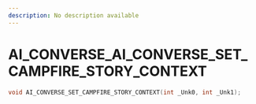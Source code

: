 ```yaml
---
description: No description available 
---
```


# AI_CONVERSE\_AI_CONVERSE_SET_CAMPFIRE_STORY_CONTEXT

```cpp
void AI_CONVERSE_SET_CAMPFIRE_STORY_CONTEXT(int _Unk0, int _Unk1);
```